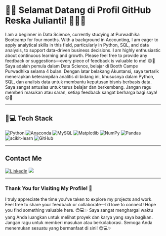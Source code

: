 # 🚀✨ Selamat Datang di Profil GitHub Reska Julianti! 👩‍💻🎉

I am a beginner in Data Science, currently studying at Purwadhika Bootcamp for four months. With a background in Accounting, I am eager to apply analytical skills in this field, particularly in Python, SQL, and data analysis, to support data-driven business decisions. I am highly enthusiastic about continuous learning and growth. Please feel free to provide any feedback or suggestions—every piece of feedback is valuable to me! 😊🙏
Saya adalah pemula dalam Data Science, belajar di Booth Campe Purwadhika selama 4 bulan. Dengan latar belakang Akuntansi, saya tertarik menerapkan keterampilan analitis di bidang ini, khususnya dalam Python, SQL, dan analisis data untuk membantu keputusan bisnis berbasis data. Saya sangat antusias untuk terus belajar dan berkembang. Jangan ragu memberi masukan atau saran, setiap feedback sangat berharga bagi saya! 😊🙏

---

## 🔧💻 Tech Stack

![Python](https://img.shields.io/badge/Python-3776AB?style=for-the-badge&logo=python&logoColor=white)
![Anaconda](https://img.shields.io/badge/Anaconda-44A833?style=for-the-badge&logo=anaconda&logoColor=white)
![MySQL](https://img.shields.io/badge/MySQL-4479A1?style=for-the-badge&logo=mysql&logoColor=white)
![Matplotlib](https://img.shields.io/badge/Matplotlib-11557C?style=for-the-badge&logo=plotly&logoColor=white)
![NumPy](https://img.shields.io/badge/NumPy-013243?style=for-the-badge&logo=numpy&logoColor=white)
![Pandas](https://img.shields.io/badge/Pandas-150458?style=for-the-badge&logo=pandas&logoColor=white)
![scikit-learn](https://img.shields.io/badge/scikit--learn-F7931E?style=for-the-badge&logo=scikit-learn&logoColor=white)
![GitHub](https://img.shields.io/badge/GitHub-181717?style=for-the-badge&logo=github&logoColor=white)

---

## Contact Me

<a href="https://www.linkedin.com/in/reska-julianti-159767266?lipi=urn%3Ali%3Apage%3Ad_flagship3_profile_view_base_contact_details%3BlVV%2FLRfaQKudZ1NfWGOPtg%3D%3D" target="_blank"><img src="https://img.shields.io/badge/LinkedIn-0077B5?style=for-the-badge&logo=linkedin&logoColor=white" alt="LinkedIn"></a>
<a href="mailto:reskajulianti37@gmail.com"><img src="https://img.shields.io/badge/Gmail-D14836?style=for-the-badge&logo=gmail&logoColor=white"/></a>

  <!-- </p> -->

---

### **Thank You for Visiting My Profile!** 🙏

I truly appreciate the time you’ve taken to explore my projects and work. Feel free to share your feedback or collaborate—I’d love to connect! Hope you find something valuable here. 😊💻✨
Saya sangat menghargai waktu yang Anda luangkan untuk melihat proyek dan karya yang saya bagikan. Jangan ragu untuk memberi masukan atau berkolaborasi. Semoga Anda menemukan sesuatu yang bermanfaat di sini! 😊💻✨

